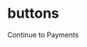 # buttons
   
   <a class="v2-button v2-button--primary">
        Continue to Payments
        <i class="v2-icon v2-icon--small v2-icon--arrow-right-circle"></i>
    </a>